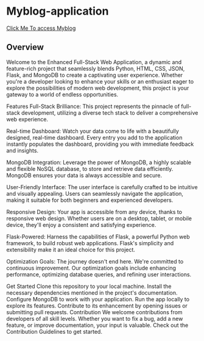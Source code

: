 # Myblog-application

[Click Me To access Myblog](https://myblog-fch7.onrender.com/)

## Overview
Welcome to the Enhanced Full-Stack Web Application, a dynamic and feature-rich project that seamlessly blends Python, HTML, CSS, JSON, Flask, and MongoDB to create a captivating user experience. Whether you're a developer looking to enhance your skills or an enthusiast eager to explore the possibilities of modern web development, this project is your gateway to a world of endless opportunities.

Features
Full-Stack Brilliance: This project represents the pinnacle of full-stack development, utilizing a diverse tech stack to deliver a comprehensive web experience.

Real-time Dashboard: Watch your data come to life with a beautifully designed, real-time dashboard. Every entry you add to the application instantly populates the dashboard, providing you with immediate feedback and insights.

MongoDB Integration: Leverage the power of MongoDB, a highly scalable and flexible NoSQL database, to store and retrieve data efficiently. MongoDB ensures your data is always accessible and secure.

User-Friendly Interface: The user interface is carefully crafted to be intuitive and visually appealing. Users can seamlessly navigate the application, making it suitable for both beginners and experienced developers.

Responsive Design: Your app is accessible from any device, thanks to responsive web design. Whether users are on a desktop, tablet, or mobile device, they'll enjoy a consistent and satisfying experience.

Flask-Powered: Harness the capabilities of Flask, a powerful Python web framework, to build robust web applications. Flask's simplicity and extensibility make it an ideal choice for this project.

Optimization Goals: The journey doesn't end here. We're committed to continuous improvement. Our optimization goals include enhancing performance, optimizing database queries, and refining user interactions.

Get Started
Clone this repository to your local machine.
Install the necessary dependencies mentioned in the project's documentation.
Configure MongoDB to work with your application.
Run the app locally to explore its features.
Contribute to its enhancement by opening issues or submitting pull requests.
Contribution
We welcome contributions from developers of all skill levels. Whether you want to fix a bug, add a new feature, or improve documentation, your input is valuable. Check out the Contribution Guidelines to get started.

